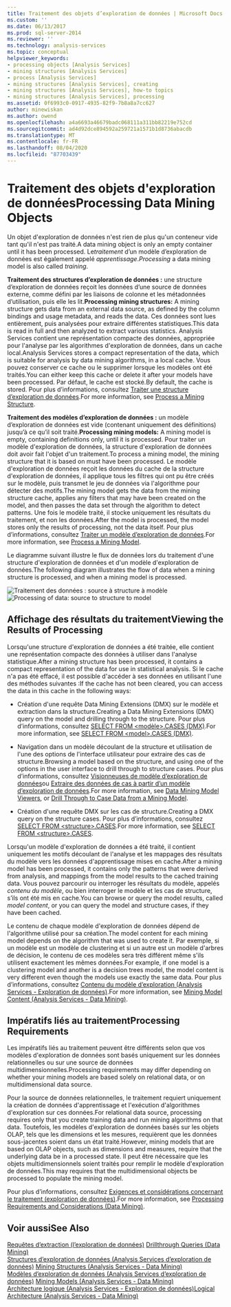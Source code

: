```yaml
---
title: Traitement des objets d’exploration de données | Microsoft Docs
ms.custom: ''
ms.date: 06/13/2017
ms.prod: sql-server-2014
ms.reviewer: ''
ms.technology: analysis-services
ms.topic: conceptual
helpviewer_keywords:
- processing objects [Analysis Services]
- mining structures [Analysis Services]
- process [Analysis Services]
- mining structures [Analysis Services], creating
- mining structures [Analysis Services], how-to topics
- mining structures [Analysis Services], processing
ms.assetid: 0f6993c0-0917-4935-82f9-7b8a8a7cc627
author: minewiskan
ms.author: owend
ms.openlocfilehash: a4a6693a46679badc068111a311bb82219e752cd
ms.sourcegitcommit: ad4d92dce894592a259721a1571b1d8736abacdb
ms.translationtype: MT
ms.contentlocale: fr-FR
ms.lasthandoff: 08/04/2020
ms.locfileid: "87703439"
---
```

# <a name="processing-data-mining-objects"></a><span data-ttu-id="47cd7-102">Traitement des objets d'exploration de données</span><span class="sxs-lookup"><span data-stu-id="47cd7-102">Processing Data Mining Objects</span></span>
  <span data-ttu-id="47cd7-103">Un objet d'exploration de données n'est rien de plus qu'un conteneur vide tant qu'il n'est pas traité.</span><span class="sxs-lookup"><span data-stu-id="47cd7-103">A data mining object is only an empty container until it has been processed.</span></span> <span data-ttu-id="47cd7-104">Le*traitement* d’un modèle d’exploration de données est également appelé *apprentissage*.</span><span class="sxs-lookup"><span data-stu-id="47cd7-104">*Processing* a data mining model is also called *training*.</span></span>  
  
 <span data-ttu-id="47cd7-105">**Traitement des structures d’exploration de données :** une structure d’exploration de données reçoit les données d’une source de données externe, comme défini par les liaisons de colonne et les métadonnées d’utilisation, puis elle les lit.</span><span class="sxs-lookup"><span data-stu-id="47cd7-105">**Processing mining structures:** A mining structure gets data from an external data source, as defined by the column bindings and usage metadata, and reads the data.</span></span> <span data-ttu-id="47cd7-106">Ces données sont lues entièrement, puis analysées pour extraire différentes statistiques.</span><span class="sxs-lookup"><span data-stu-id="47cd7-106">This data is read in full and then analyzed to extract various statistics.</span></span> <span data-ttu-id="47cd7-107">Analysis Services contient une représentation compacte des données, appropriée pour l'analyse par les algorithmes d'exploration de données, dans un cache local.</span><span class="sxs-lookup"><span data-stu-id="47cd7-107">Analysis Services stores a compact representation of the data, which is suitable for analysis by data mining algorithms, in a local cache.</span></span> <span data-ttu-id="47cd7-108">Vous pouvez conserver ce cache ou le supprimer lorsque les modèles ont été traités.</span><span class="sxs-lookup"><span data-stu-id="47cd7-108">You can either keep this cache or delete it after your models have been processed.</span></span> <span data-ttu-id="47cd7-109">Par défaut, le cache est stocké.</span><span class="sxs-lookup"><span data-stu-id="47cd7-109">By default, the cache is stored.</span></span> <span data-ttu-id="47cd7-110">Pour plus d’informations, consultez [Traiter une structure d’exploration de données](process-a-mining-structure.md).</span><span class="sxs-lookup"><span data-stu-id="47cd7-110">For more information, see [Process a Mining Structure](process-a-mining-structure.md).</span></span>  
  
 <span data-ttu-id="47cd7-111">**Traitement des modèles d’exploration de données :** un modèle d’exploration de données est vide (contenant uniquement des définitions) jusqu’à ce qu’il soit traité.</span><span class="sxs-lookup"><span data-stu-id="47cd7-111">**Processing mining models:** A mining model is empty, containing definitions only, until it is processed.</span></span> <span data-ttu-id="47cd7-112">Pour traiter un modèle d'exploration de données, la structure d'exploration de données doit avoir fait l'objet d'un traitement.</span><span class="sxs-lookup"><span data-stu-id="47cd7-112">To process a mining model, the mining structure that it is based on must have been processed.</span></span> <span data-ttu-id="47cd7-113">Le modèle d'exploration de données reçoit les données du cache de la structure d'exploration de données, il applique tous les filtres qui ont pu être créés sur le modèle, puis transmet le jeu de données via l'algorithme pour détecter des motifs.</span><span class="sxs-lookup"><span data-stu-id="47cd7-113">The mining model gets the data from the mining structure cache, applies any filters that may have been created on the model, and then passes the data set through the algorithm to detect patterns.</span></span> <span data-ttu-id="47cd7-114">Une fois le modèle traité, il stocke uniquement les résultats du traitement, et non les données.</span><span class="sxs-lookup"><span data-stu-id="47cd7-114">After the model is processed, the model stores only the results of processing, not the data itself.</span></span> <span data-ttu-id="47cd7-115">Pour plus d’informations, consultez [Traiter un modèle d’exploration de données](process-a-mining-model.md).</span><span class="sxs-lookup"><span data-stu-id="47cd7-115">For more information, see [Process a Mining Model](process-a-mining-model.md).</span></span>  
  
 <span data-ttu-id="47cd7-116">Le diagramme suivant illustre le flux de données lors du traitement d'une structure d'exploration de données et d'un modèle d'exploration de données.</span><span class="sxs-lookup"><span data-stu-id="47cd7-116">The following diagram illustrates the flow of data when a mining structure is processed, and when a mining model is processed.</span></span>  
  
 <span data-ttu-id="47cd7-117">![Traitement des données : source à structure à modèle](../media/dmcon-modelarch.gif "Traitement des données : source à structure à modèle")</span><span class="sxs-lookup"><span data-stu-id="47cd7-117">![Processing of data: source to structure to model](../media/dmcon-modelarch.gif "Processing of data: source to structure to model")</span></span>  
  
## <a name="viewing-the-results-of-processing"></a><span data-ttu-id="47cd7-118">Affichage des résultats du traitement</span><span class="sxs-lookup"><span data-stu-id="47cd7-118">Viewing the Results of Processing</span></span>  
 <span data-ttu-id="47cd7-119">Lorsqu'une structure d'exploration de données a été traitée, elle contient une représentation compacte des données à utiliser dans l'analyse statistique.</span><span class="sxs-lookup"><span data-stu-id="47cd7-119">After a mining structure has been processed, it contains a compact representation of the data for use in statistical analysis.</span></span> <span data-ttu-id="47cd7-120">Si le cache n'a pas été effacé, il est possible d'accéder à ses données en utilisant l'une des méthodes suivantes :</span><span class="sxs-lookup"><span data-stu-id="47cd7-120">If the cache has not been cleared, you can access the data in this cache in the following ways:</span></span>  
  
-   <span data-ttu-id="47cd7-121">Création d'une requête Data Mining Extensions (DMX) sur le modèle et extraction dans la structure.</span><span class="sxs-lookup"><span data-stu-id="47cd7-121">Creating a Data Mining Extensions (DMX) query on the model and drilling through to the structure.</span></span> <span data-ttu-id="47cd7-122">Pour plus d’informations, consultez [SELECT FROM &#60;modèle&#62;.CASES &#40;DMX&#41;](/sql/dmx/select-from-model-content-dmx).</span><span class="sxs-lookup"><span data-stu-id="47cd7-122">For more information, see [SELECT FROM &#60;model&#62;.CASES &#40;DMX&#41;](/sql/dmx/select-from-model-content-dmx).</span></span>  
  
-   <span data-ttu-id="47cd7-123">Navigation dans un modèle découlant de la structure et utilisation de l'une des options de l'interface utilisateur pour extraire des cas de structure.</span><span class="sxs-lookup"><span data-stu-id="47cd7-123">Browsing a model based on the structure, and using one of the options in the user interface to drill through to structure cases.</span></span> <span data-ttu-id="47cd7-124">Pour plus d’informations, consultez [Visionneuses de modèle d’exploration de données](data-mining-model-viewers.md)ou [Extraire des données de cas à partir d’un modèle d’exploration de données](drill-through-to-case-data-from-a-mining-model.md).</span><span class="sxs-lookup"><span data-stu-id="47cd7-124">For more information, see [Data Mining Model Viewers](data-mining-model-viewers.md), or [Drill Through to Case Data from a Mining Model](drill-through-to-case-data-from-a-mining-model.md).</span></span>  
  
-   <span data-ttu-id="47cd7-125">Création d'une requête DMX sur les cas de structure.</span><span class="sxs-lookup"><span data-stu-id="47cd7-125">Creating a DMX query on the structure cases.</span></span> <span data-ttu-id="47cd7-126">Pour plus d’informations, consultez [SELECT FROM &#60;structure&#62;.CASES](/sql/dmx/select-from-structure-cases).</span><span class="sxs-lookup"><span data-stu-id="47cd7-126">For more information, see [SELECT FROM &#60;structure&#62;.CASES](/sql/dmx/select-from-structure-cases).</span></span>  
  
 <span data-ttu-id="47cd7-127">Lorsqu'un modèle d'exploration de données a été traité, il contient uniquement les motifs découlant de l'analyse et les mappages des résultats du modèle vers les données d'apprentissage mises en cache.</span><span class="sxs-lookup"><span data-stu-id="47cd7-127">After a mining model has been processed, it contains only the patterns that were derived from analysis, and mappings from the model results to the cached training data.</span></span> <span data-ttu-id="47cd7-128">Vous pouvez parcourir ou interroger les résultats du modèle, appelés *contenu du modèle*, ou bien interroger le modèle et les cas de structure, s’ils ont été mis en cache.</span><span class="sxs-lookup"><span data-stu-id="47cd7-128">You can browse or query the model results, called *model content*, or you can query the model and structure cases, if they have been cached.</span></span>  
  
 <span data-ttu-id="47cd7-129">Le contenu de chaque modèle d'exploration de données dépend de l'algorithme utilisé pour sa création.</span><span class="sxs-lookup"><span data-stu-id="47cd7-129">The model content for each mining model depends on the algorithm that was used to create it.</span></span> <span data-ttu-id="47cd7-130">Par exemple, si un modèle est un modèle de clustering et si un autre est un modèle d'arbres de décision, le contenu de ces modèles sera très différent même s'ils utilisent exactement les mêmes données.</span><span class="sxs-lookup"><span data-stu-id="47cd7-130">For example, if one model is a clustering model and another is a decision trees model, the model content is very different even though the models use exactly the same data.</span></span> <span data-ttu-id="47cd7-131">Pour plus d’informations, consultez [Contenu du modèle d’exploration &#40;Analysis Services - Exploration de données&#41;](mining-model-content-analysis-services-data-mining.md).</span><span class="sxs-lookup"><span data-stu-id="47cd7-131">For more information, see [Mining Model Content &#40;Analysis Services - Data Mining&#41;](mining-model-content-analysis-services-data-mining.md).</span></span>  
  
## <a name="processing-requirements"></a><span data-ttu-id="47cd7-132">Impératifs liés au traitement</span><span class="sxs-lookup"><span data-stu-id="47cd7-132">Processing Requirements</span></span>  
 <span data-ttu-id="47cd7-133">Les impératifs liés au traitement peuvent être différents selon que vos modèles d'exploration de données sont basés uniquement sur les données relationnelles ou sur une source de données multidimensionnelles.</span><span class="sxs-lookup"><span data-stu-id="47cd7-133">Processing requirements may differ depending on whether your mining models are based solely on relational data, or on multidimensional data source.</span></span>  
  
 <span data-ttu-id="47cd7-134">Pour la source de données relationnelles, le traitement requiert uniquement la création de données d'apprentissage et l'exécution d'algorithmes d'exploration sur ces données.</span><span class="sxs-lookup"><span data-stu-id="47cd7-134">For relational data source, processing requires only that you create training data and run mining algorithms on that data.</span></span> <span data-ttu-id="47cd7-135">Toutefois, les modèles d'exploration de données basés sur les objets OLAP, tels que les dimensions et les mesures, requièrent que les données sous-jacentes soient dans un état traité.</span><span class="sxs-lookup"><span data-stu-id="47cd7-135">However, mining models that are based on OLAP objects, such as dimensions and measures, require that the underlying data be in a processed state.</span></span> <span data-ttu-id="47cd7-136">Il peut être nécessaire que les objets multidimensionnels soient traités pour remplir le modèle d'exploration de données.</span><span class="sxs-lookup"><span data-stu-id="47cd7-136">This may requires that the multidimensional objects be processed to populate the mining model.</span></span>  
  
 <span data-ttu-id="47cd7-137">Pour plus d’informations, consultez [Exigences et considérations concernant le traitement &#40;exploration de données&#41;](processing-requirements-and-considerations-data-mining.md).</span><span class="sxs-lookup"><span data-stu-id="47cd7-137">For more information, see [Processing Requirements and Considerations &#40;Data Mining&#41;](processing-requirements-and-considerations-data-mining.md).</span></span>  
  
## <a name="see-also"></a><span data-ttu-id="47cd7-138">Voir aussi</span><span class="sxs-lookup"><span data-stu-id="47cd7-138">See Also</span></span>  
 <span data-ttu-id="47cd7-139">[Requêtes d’extraction &#40;l’exploration de données&#41;](drillthrough-queries-data-mining.md) </span><span class="sxs-lookup"><span data-stu-id="47cd7-139">[Drillthrough Queries &#40;Data Mining&#41;](drillthrough-queries-data-mining.md) </span></span>  
 <span data-ttu-id="47cd7-140">[Structures d’exploration de données &#40;Analysis Services d’exploration de données&#41;](mining-structures-analysis-services-data-mining.md) </span><span class="sxs-lookup"><span data-stu-id="47cd7-140">[Mining Structures &#40;Analysis Services - Data Mining&#41;](mining-structures-analysis-services-data-mining.md) </span></span>  
 <span data-ttu-id="47cd7-141">[Modèles d’exploration de données &#40;Analysis Services d’exploration de données&#41;](mining-models-analysis-services-data-mining.md) </span><span class="sxs-lookup"><span data-stu-id="47cd7-141">[Mining Models &#40;Analysis Services - Data Mining&#41;](mining-models-analysis-services-data-mining.md) </span></span>  
 [<span data-ttu-id="47cd7-142">Architecture logique &#40;Analysis Services - Exploration de données&#41;</span><span class="sxs-lookup"><span data-stu-id="47cd7-142">Logical Architecture &#40;Analysis Services - Data Mining&#41;</span></span>](logical-architecture-analysis-services-data-mining.md)  
  
  
